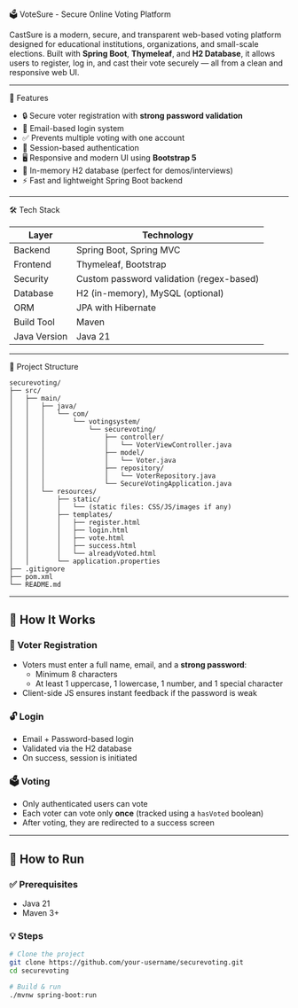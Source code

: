 🗳️ VoteSure - Secure Online Voting Platform

CastSure is a modern, secure, and transparent web-based voting platform designed for educational institutions, organizations, and small-scale elections. Built with **Spring Boot**, **Thymeleaf**, and **H2 Database**, it allows users to register, log in, and cast their vote securely — all from a clean and responsive web UI.

---
🚀 Features

- 🔒 Secure voter registration with **strong password validation**
- 📧 Email-based login system
- ✅ Prevents multiple voting with one account
- 🧠 Session-based authentication
- 🖥️ Responsive and modern UI using **Bootstrap 5**
- 💾 In-memory H2 database (perfect for demos/interviews)
- ⚡ Fast and lightweight Spring Boot backend
---

🛠️ Tech Stack

| Layer        | Technology                               |
| ------------ | ---------------------------------------- |
| Backend      | Spring Boot, Spring MVC                  |
| Frontend     | Thymeleaf, Bootstrap                     |
| Security     | Custom password validation (regex-based) |
| Database     | H2 (in-memory), MySQL (optional)         |
| ORM          | JPA with Hibernate                       |
| Build Tool   | Maven                                    |
| Java Version | Java 21                                  |
---
📂 Project Structure
```
securevoting/
├── src/
│   ├── main/
│   │   ├── java/
│   │   │   └── com/
│   │   │       └── votingsystem/
│   │   │           └── securevoting/
│   │   │               ├── controller/
│   │   │               │   └── VoterViewController.java
│   │   │               ├── model/
│   │   │               │   └── Voter.java
│   │   │               ├── repository/
│   │   │               │   └── VoterRepository.java
│   │   │               └── SecureVotingApplication.java
│   │   └── resources/
│   │       ├── static/
│   │       │   └── (static files: CSS/JS/images if any)
│   │       ├── templates/
│   │       │   ├── register.html
│   │       │   ├── login.html
│   │       │   ├── vote.html
│   │       │   ├── success.html
│   │       │   └── alreadyVoted.html
│   │       └── application.properties
├── .gitignore
├── pom.xml
└── README.md
```

---

## 📝 How It Works

### 🔐 Voter Registration

- Voters must enter a full name, email, and a **strong password**:
  - Minimum 8 characters
  - At least 1 uppercase, 1 lowercase, 1 number, and 1 special character
- Client-side JS ensures instant feedback if the password is weak

### 🔓 Login

- Email + Password-based login
- Validated via the H2 database
- On success, session is initiated

### 🗳️ Voting

- Only authenticated users can vote
- Each voter can vote only **once** (tracked using a `hasVoted` boolean)
- After voting, they are redirected to a success screen

---


## 🔧 How to Run

### ✅ Prerequisites

- Java 21
- Maven 3+

### 💡 Steps

```bash
# Clone the project
git clone https://github.com/your-username/securevoting.git
cd securevoting

# Build & run
./mvnw spring-boot:run



